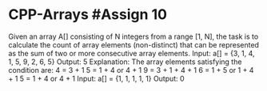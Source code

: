 # CPP-Arrays #Assign 10
Given an array A[] consisting of N integers from a range [1, N], the task is to calculate the count of
array elements (non-distinct) that can be represented as the sum of two or more consecutive array
elements.
Input: a[] = {3, 1, 4, 1, 5, 9, 2, 6, 5}
Output: 5
Explanation:
The array elements satisfying the condition are:
4 = 3 + 1
5 = 1 + 4 or 4 + 1
9 = 3 + 1 + 4 + 1
6 = 1 + 5 or 1 + 4 + 1
5 = 1 + 4 or 4 + 1
Input: a[] = {1, 1, 1, 1, 1}
Output: 0
